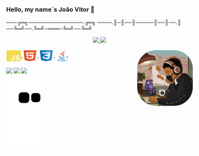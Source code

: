 ### Hello, my name´s João Vitor 👋

───╔═╗───────────────.╔═╗
────.║─║──║─────║──║──.║
──╚═╝──.╚═╝─═══─╚═╝──╚═╝
<div align="center">
  <a href="https://github.com/JVOA02">
  <img height="180em" src="https://github-readme-stats.vercel.app/api?username=JVOA02&show_icons=true&theme=highcontrast&include_all_commits=true&count_private=true"/>
  <img height="180em" src="https://github-readme-stats.vercel.app/api/top-langs/?username=JVOA02&layout=compact&langs_count=7&theme=highcontrast"/>
</div>
  
<div style="display: inline_block">
  <br>
  <img align="center" alt="JVOA-Js" height="30" width="40" src="https://raw.githubusercontent.com/devicons/devicon/master/icons/javascript/javascript-plain.svg">
  <img align="center" alt="JVOA-HTML" height="30" width="40" src="https://raw.githubusercontent.com/devicons/devicon/master/icons/html5/html5-original.svg">
  <img align="center" alt="JVOA-CSS" height="30" width="40" src="https://raw.githubusercontent.com/devicons/devicon/master/icons/css3/css3-original.svg">
  <img align="center" alt="java" height="30" width="40" src="https://raw.githubusercontent.com/devicons/devicon/master/icons/java/java-original.svg">
  <img align="right" alt="Rafa-pic" height="150" style="border-radius:50px;" src="https://github.com/JVOA02/JVOA02/blob/main/JVOA02_GIF_LOFI.gif">
</div>

<div>
  <br>
  <a href="https://instagram.com/j_vitoroliveira2" target="_blank"><img src="https://img.shields.io/badge/-Instagram-%23E4405F?style=for-the-badge&logo=instagram&logoColor=white" target="_blank"></a>
  <a href = "mailto:joaooliveiraarruda@gmail.com"><img src="https://img.shields.io/badge/-Gmail-%23333?style=for-the-badge&logo=gmail&logoColor=white" target="_blank"></a>
  <a href="https://www.linkedin.com/in/j_vitoroliveira2-45875016a" target="_blank"><img src="https://img.shields.io/badge/-LinkedIn-%230077B5?style=for-the-badge&logo=linkedin&logoColor=white" target="_blank"></a> 
</div>
  
   ![Snake animation](https://github.com/JVOA02/JVOA02/blob/output/github-contribution-grid-snake.svg)
   
